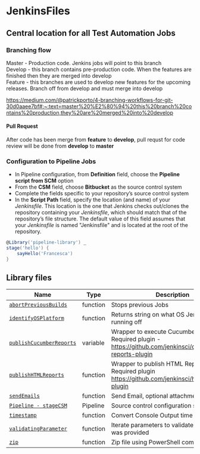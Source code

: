 # JenkinsFiles
## Central location for all Test Automation Jobs

### Branching flow 
Master - Production code. Jenkins jobs will point to this branch <br />
Develop - this branch contains pre-production code. When the features are finished then they are merged into develop <br />
Feature - this branches are used to develop new features for the upcoming releases. Branch off from develop and must merge into develop <br />

https://medium.com/@patrickporto/4-branching-workflows-for-git-30d0aaee7bf#:~:text=master%20%E2%80%94%20this%20branch%20contains%20production,they%20are%20merged%20into%20develop <br />

#### Pull Request
After code has been merge from **feature** to **develop**, pull requst for code review will be done from **develop** to **master** <br />

### Configuration to Pipeline Jobs
- In Pipeline configuration, from **Definition** field, choose the **Pipeline script from SCM** option
- From the **CSM** field, choose **Bitbucket** as the source control system
- Complete the fields specific to your repository’s source control system
- In the **Script Path** field, specify the location (and name) of your *Jenkinsfile*. This location is the one that Jenkins checks out/clones the repository containing your *Jenkinsfile*, which should match that of the repository’s file structure. The default value of this field assumes that your *Jenkinsfile* is named "Jenkinsfile" and is located at the root of the repository.



```groovy
@Library('pipeline-library') _
stage('hello') {
    sayHello('Francesca')
}
```

Library files
---------------------------------------------------

| Name                                       | Type     | Description                                                                     |
|--------------------------------------------|----------|---------------------------------------------------------------------------------|
| [`abortPreviousBuilds`](vars/abortPreviousBuilds.groovy)         | function | Stops previous Jobs                           |
| [`identifyOSPlatform`](vars/identifyOSPlatform.groovy)         | function | Returns string on what OS Jenkins is running off                           |
| [`publishCucumberReports`](vars/publishCucumberReports.groovy)       | variable | Wrapper to execute Cucumber Reports. Required plugin - https://github.com/jenkinsci/cucumber-reports-plugin                            |
| [`publishHTMLReports`](vars/publishHTMLReports.groovy)       | function | Wrapper to publish HTML Reports. Required plugin https://github.com/jenkinsci/htmlpublisher-plugin                        |
| [`sendEmails`](vars/sendEmails.groovy)     | function | Send Email, optional attachment|
| [`Pipeline - stageCSM`](vars/stageCSM.groovy) | Pipeline | Source control configuration stage                             |
| [`timestamp`](vars/timestamp.groovy)     | function | Convert Console Output time to local time |
| [`validatingParameter`](vars/validatingParameter.groovy)         | function | Iterate parameters to validate inforamtion was provided |
| [`zip`](vars/zip.groovy)           | function | Zip file using PowerShell command                |
